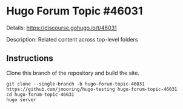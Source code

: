 # Hugo Forum Topic #46031

Details: <https://discourse.gohugo.io/t/46031>

Description: Related content across top-level folders

## Instructions

Clone this branch of the repository and build the site.

```text
git clone --single-branch -b hugo-forum-topic-46031 https://github.com/jmooring/hugo-testing hugo-forum-topic-46031
cd hugo-forum-topic-46031
hugo server
```
